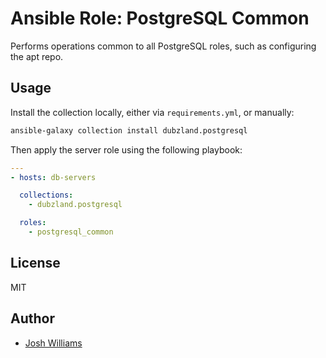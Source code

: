 # Ansible Role: PostgreSQL Common

Performs operations common to all PostgreSQL roles, such as configuring the apt
repo.

## Usage

Install the collection locally, either via `requirements.yml`, or manually:
```bash
ansible-galaxy collection install dubzland.postgresql
```

Then apply the server role using the following playbook:
```yaml
---
- hosts: db-servers

  collections:
    - dubzland.postgresql

  roles:
    - postgresql_common
```
## License

MIT

## Author

* [Josh Williams](https://codingprime.com)
